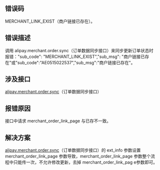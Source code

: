 ## 错误码
MERCHANT_LINK_EXIST（商户链接已存在）。 

## 错误描述
调用 alipay.merchant.order.sync（订单数据同步接口）来同步更新订单状态时报错："sub_code": "MERCHANT_LINK_EXIST","sub_msg": "商户链接已存在"或"sub_code":"AE0515022537","sub_msg":"商户链接已存在"。 

## 涉及接口
[alipay.merchant.order.sync](https://opendocs.alipay.com/mini/043zb5)（订单数据同步接口）

## 报错原因
接口中请求 merchant_order_link_page 与已存不一致。 

## 解决方案
[alipay.merchant.order.sync](https://opendocs.alipay.com/mini/043zb5)（订单数据同步接口）的 ext_info 参数设置 merchant_order_link_page 参数导致，merchant_order_link_page 参数整个流程中只能传一次，不允许修改更新，去掉 merchant_order_link_pag e参数即可。<br /> <br /> 
